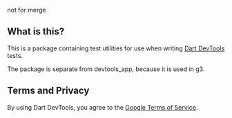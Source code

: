 not for merge

## What is this?

This is a package containing test utilities for use when writing [Dart DevTools](https://docs.flutter.dev/development/tools/devtools/overview) tests.

The package is separate from devtools_app, because it is used in g3.

## Terms and Privacy

By using Dart DevTools, you agree to the [Google Terms of Service](https://policies.google.com/terms).
